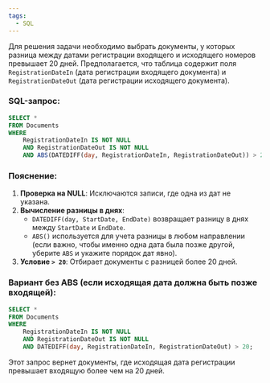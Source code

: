 ```yaml
---
tags:
  - SQL
---
```


Для решения задачи необходимо выбрать документы, у которых разница между датами регистрации входящего и исходящего номеров превышает 20 дней. Предполагается, что таблица содержит поля `RegistrationDateIn` (дата регистрации входящего документа) и `RegistrationDateOut` (дата регистрации исходящего документа).

### SQL-запрос:
```sql
SELECT *
FROM Documents
WHERE 
    RegistrationDateIn IS NOT NULL
    AND RegistrationDateOut IS NOT NULL
    AND ABS(DATEDIFF(day, RegistrationDateIn, RegistrationDateOut)) > 20;
```

### Пояснение:
1. **Проверка на NULL**: Исключаются записи, где одна из дат не указана.
2. **Вычисление разницы в днях**: 
   - `DATEDIFF(day, StartDate, EndDate)` возвращает разницу в днях между `StartDate` и `EndDate`.
   - `ABS()` используется для учета разницы в любом направлении (если важно, чтобы именно одна дата была позже другой, уберите `ABS` и укажите порядок дат явно).
3. **Условие `> 20`**: Отбирает документы с разницей более 20 дней.

### Вариант без ABS (если исходящая дата должна быть позже входящей):
```sql
SELECT *
FROM Documents
WHERE 
    RegistrationDateIn IS NOT NULL
    AND RegistrationDateOut IS NOT NULL
    AND DATEDIFF(day, RegistrationDateIn, RegistrationDateOut) > 20;
```

Этот запрос вернет документы, где исходящая дата регистрации превышает входящую более чем на 20 дней.